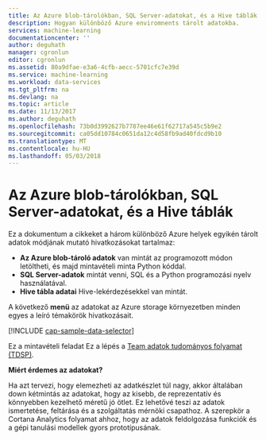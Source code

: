 ```yaml
---
title: Az Azure blob-tárolókban, SQL Server-adatokat, és a Hive táblák |} Microsoft Docs
description: Hogyan különböző Azure enviromnents tárolt adatokba.
services: machine-learning
documentationcenter: ''
author: deguhath
manager: cgronlun
editor: cgronlun
ms.assetid: 80a9dfae-e3a6-4cfb-aecc-5701cfc7e39d
ms.service: machine-learning
ms.workload: data-services
ms.tgt_pltfrm: na
ms.devlang: na
ms.topic: article
ms.date: 11/13/2017
ms.author: deguhath
ms.openlocfilehash: 73b0d3992627b7787ee46e61f62717a545c5b9e2
ms.sourcegitcommit: ca05dd10784c0651da12c4d58fb9ad40fdcd9b10
ms.translationtype: MT
ms.contentlocale: hu-HU
ms.lasthandoff: 05/03/2018
---
```

# <a name="heading"></a>Az Azure blob-tárolókban, SQL Server-adatokat, és a Hive táblák
Ez a dokumentum a cikkeket a három különböző Azure helyek egyikén tárolt adatok módjának mutató hivatkozásokat tartalmaz:

* **Az Azure blob-tároló adatok** van mintát az programozott módon letöltheti, és majd mintavételi minta Python kóddal.
* **SQL Server-adatok** mintát venni, SQL és a Python programozási nyelv használatával. 
* **Hive tábla adatai** Hive-lekérdezésekkel van mintát.

A következő **menü** az adatokat az Azure storage környezetben minden egyes a leíró témakörök hivatkozásait. 

[!INCLUDE [cap-sample-data-selector](../../../includes/cap-sample-data-selector.md)]

Ez a mintavételi feladat Ez a lépés a [Team adatok tudományos folyamat (TDSP)](https://azure.microsoft.com/documentation/learning-paths/cortana-analytics-process/).

**Miért érdemes az adatokat?**

Ha azt tervezi, hogy elemezheti az adatkészlet túl nagy, akkor általában down kétmintás az adatokat, hogy az kisebb, de reprezentatív és könnyebben kezelhető méretű jó ötlet. Ez lehetővé teszi az adatok ismertetése, feltárása és a szolgáltatás mérnöki csapathoz. A szerepkör a Cortana Analytics folyamat ahhoz, hogy az adatok feldolgozása funkciók és a gépi tanulási modellek gyors prototípusának.

